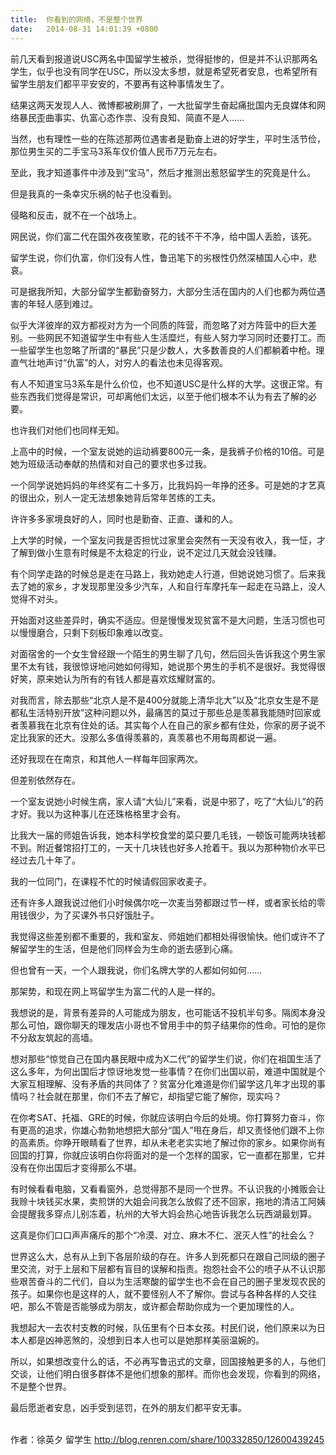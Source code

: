 ```yaml
---
title:  你看到的网络，不是整个世界
date:   2014-08-31 14:01:39 +0800
---
```


前几天看到报道说USC两名中国留学生被杀，觉得挺惨的，但是并不认识那两名学生，似乎也没有同学在USC，所以没太多想，就是希望死者安息，也希望所有留学生朋友们都平平安安的，不要再有这种事情发生了。

结果这两天发现人人、微博都被刷屏了，一大批留学生奋起痛批国内无良媒体和网络暴民歪曲事实、仇富心态作祟、没有良知、简直不是人……

当然，也有理性一些的在陈述那两位遇害者是勤奋上进的好学生，平时生活节俭，那位男生买的二手宝马3系车仅价值人民币7万元左右。

至此，我才知道事件中涉及到“宝马”，然后才推测出惹怒留学生的究竟是什么。

但是我真的一条幸灾乐祸的帖子也没看到。

侵略和反击，就不在一个战场上。

网民说，你们富二代在国外夜夜笙歌，花的钱不干不净，给中国人丢脸，该死。

留学生说，你们仇富，你们没有人性，鲁迅笔下的劣根性仍然深植国人心中，悲哀。

可是据我所知，大部分留学生都勤奋努力，大部分生活在国内的人们也都为两位遇害的年轻人感到难过。

似乎大洋彼岸的双方都视对方为一个同质的阵营，而忽略了对方阵营中的巨大差别。一些网民不知道留学生中有些人生活糜烂，有些人努力学习同时还要打工。而一些留学生也忽略了所谓的“暴民”只是少数人，大多数善良的人们都躺着中枪。理直气壮地声讨“仇富”的人，对穷人的看法也未见得客观。

有人不知道宝马3系车是什么价位，也不知道USC是什么样的大学。这很正常。有些东西我们觉得是常识，可却离他们太远，以至于他们根本不认为有去了解的必要。

也许我们对他们也同样无知。

上高中的时候，一个室友说她的运动裤要800元一条，是我裤子价格的10倍。可是她为班级活动奉献的热情和对自己的要求也多过我。

一个同学说她妈妈的年终奖有二十多万，比我妈妈一年挣的还多。可是她的才艺真的很出众，别人一定无法想象她背后常年苦练的工夫。

许许多多家境良好的人，同时也是勤奋、正直、谦和的人。

上大学的时候，一个室友问我是否担忧过家里会突然有一天没有收入，我一怔，才了解到做小生意有时候是不太稳定的行业，说不定过几天就会没钱赚。

有个同学走路的时候总是走在马路上，我劝她走人行道，但她说她习惯了。后来我去了她的家乡，才发现那里没多少汽车，人和自行车摩托车一起走在马路上，没人觉得不对头。

开始面对这些差异时，确实不适应。但是慢慢发现贫富不是大问题，生活习惯也可以慢慢磨合，只剩下刻板印象难以改变。

对面宿舍的一个女生曾经跟一个陌生的男生聊了几句，然后回头告诉我这个男生家里不太有钱，我很惊讶地问她如何得知，她说那个男生的手机不是很好。我觉得很好笑，原来她认为所有的有钱人都是喜欢炫耀财富的。

对我而言，除去那些“北京人是不是400分就能上清华北大”以及“北京女生是不是都私生活特别开放”这种问题以外，最痛苦的莫过于那些总是羡慕我能随时回家或者羡慕我在北京有住处的话。其实每个人在自己的家乡都有住处，你家的房子说不定比我家的还大。没那么多值得羡慕的，真羡慕也不用每周都说一遍。

还好我现在在南京，和其他人一样每年回家两次。

但差别依然存在。

一个室友说她小时候生病，家人请“大仙儿”来看，说是中邪了，吃了“大仙儿”的药才好。我以为这种事儿在还珠格格里才会有。

比我大一届的师姐告诉我，她本科学校食堂的菜只要几毛钱，一顿饭可能两块钱都不到。附近餐馆招打工的，一天十几块钱也好多人抢着干。我以为那种物价水平已经过去几十年了。

我的一位同门，在课程不忙的时候请假回家收麦子。

还有许多人跟我说过他们小时候偶尔吃一次麦当劳都跟过节一样，或者家长给的零用钱很少，为了买课外书只好饿肚子。

我觉得这些差别都不重要的，我和室友、师姐她们都相处得很愉快。他们或许不了解留学生的生活，但是他们同样会为生命的逝去感到心痛。

但也曾有一天，一个人跟我说，你们名牌大学的人都如何如何……

那架势，和现在网上骂留学生为富二代的人是一样的。

我想说的是，背景有差异的人可能成为朋友，也可能话不投机半句多。隔阂本身没那么可怕，跟你聊天的理发店小哥也不曾用手中的剪子结果你的性命。可怕的是你不分敌友筑起的高墙。

想对那些“惊觉自己在国内暴民眼中成为X二代”的留学生们说，你们在祖国生活了这么多年，为何出国后才惊讶地发觉一些事情？在你们出国以前，难道中国就是个大家互相理解、没有矛盾的共同体了？贫富分化难道是你们留学这几年才出现的事情吗？社会就在那里，你们不去了解它，却指望它能了解你，现实吗？

在你考SAT、托福、GRE的时候，你就应该明白今后的处境。你打算努力奋斗，你有更高的追求，你雄心勃勃地想把大部分“国人”甩在身后，却又责怪他们跟不上你的高素质。你睁开眼睛看了世界，却从未老老实实地了解过你的家乡。如果你尚有回国的打算，你就应该明白你将面对的是一个怎样的国家，它一直都在那里，它并没有在你出国后才变得那么不堪。

有时候看看电脑，又看看窗外，总觉得那不是同一个世界。不认识我的小摊贩会让我赊十块钱买水果，卖煎饼的大姐会问我怎么放假了还不回家，拖地的清洁工阿姨会提醒我多穿点儿别冻着，杭州的大爷大妈会热心地告诉我怎么玩西湖最划算。

这真是你们口口声声痛斥的那个“冷漠、对立、麻木不仁、泯灭人性”的社会么？

世界这么大，总有从上到下各层阶级的存在。许多人到死都只在跟自己同级的圈子里交流，对于上层和下层都有盲目的误解和指责。抱怨社会不公的喷子从不认识那些艰苦奋斗的二代们，自以为生活寒酸的留学生也不会在自己的圈子里发现农民的孩子。如果你也是这样的人，就不要怪别人不了解你。尝试与各种各样的人交往吧，那么不管是否能够成为朋友，或许都会帮助你成为一个更加理性的人。

我想起大一去农村支教的时候，队伍里有个日本女孩。村民们说，他们原来以为日本人都是凶神恶煞的，没想到日本人也可以是她那样美丽温婉的。

所以，如果想改变什么的话，不必再写鲁迅式的文章，回国接触更多的人，与他们交谈，让他们明白很多群体不是他们想象的那样。而你也会发现，你看到的网络，不是整个世界。

最后愿逝者安息，凶手受到惩罚，在外的朋友们都平安无事。<br />&nbsp;

作者：徐英夕 留学生 http://blog.renren.com/share/100332850/12600439245<br />&nbsp;

<!--122-->


